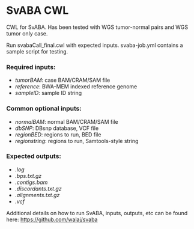 # SvABA CWL

CWL for SvABA. Has been tested with WGS tumor-normal pairs and WGS tumor only case. 

Run svabaCall_final.cwl with expected inputs. 
svaba-job.yml contains a sample script for testing. 

### Required inputs:
  - *tumorBAM*: case BAM/CRAM/SAM file
  - *reference*: BWA-MEM indexed reference genome
  - *sampleID*: sample ID string
  
### Common optional inputs: 
 - *normalBAM*: normal BAM/CRAM/SAM file
 - *dbSNP*: DBsnp database, VCF file
 - *regionBED*: regions to run, BED file
 - *regionstring*: regions to run, Samtools-style string
 

### Expected outputs:
- *.log*
- *.bps.txt.gz*
- *.contigs.bam*
- *.discordants.txt.gz*
- *.alignments.txt.gz*
- *.vcf*
 
 
Additional details on how to run SvABA, inputs, outputs, etc can be found here: https://github.com/walaj/svaba


